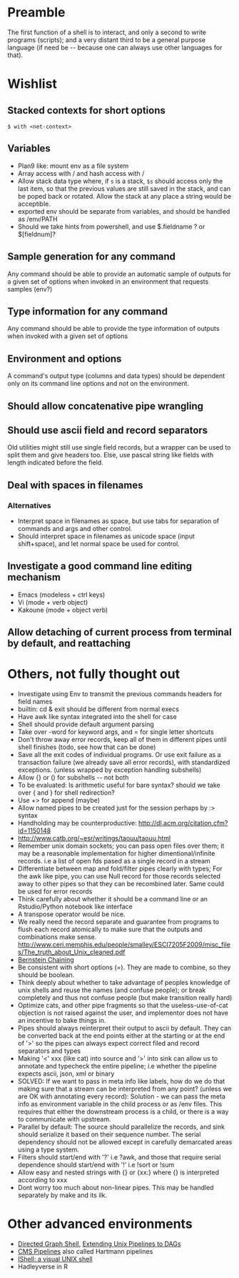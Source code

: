 # Preamble

The first function of a shell is to interact, and only a second to write programs (scripts); and a very distant third to be a general purpose language (if need be -- because one can always use other languages for that).

# Wishlist

## Stacked contexts for short options

```
$ with <net-context>
```

## Variables

* Plan9 like: mount env as a file system
* Array access with /<n> and hash access with /<key>
* Allow stack data type where, if `s` is a stack, `$s` should access only the last item, so that the previous values are still saved in the stack, and can be poped back or rotated. Allow the stack at any place a string would be acceptible.
* exported env should be separate from variables, and should be handled as /env/PATH
* Should we take hints from powershell, and use $.fieldname ? or $[fieldnum]?

## Sample generation for any command

Any command should be able to provide an automatic sample of outputs for a given set of options when invoked in an environment that requests samples (env?)

## Type information for any command

Any command should be able to provide the type information of outputs when invoked with a given set of options

## Environment and options

A command's output type (columns and data types) should be dependent only on its command line options and not on the environment.

## Should allow concatenative pipe wrangling

## Should use ascii field and record separators

Old utilities might still use single field records, but a wrapper can be used to split them and give headers too. Else, use pascal string like fields with length indicated before the field.

## Deal with spaces in filenames

### Alternatives

* Interpret space in filenames as space, but use tabs for separation of commands and args and other control.
* Should interpret space in filenames as unicode space (input shift+space), and let normal space be used for control.

## Investigate a good command line editing mechanism

* Emacs (modeless + ctrl keys)
* Vi  (mode + verb object)
* Kakoune (mode + object verb)

## Allow detaching of current process from terminal by default, and reattaching

# Others, not fully thought out

* Investigate using Env to transmit the previous commands headers for field names
* builtin: cd & exit should be different from normal execs
* Have awk like syntax integrated into the shell for case
* Shell should provide default argument parsing
* Take over -word for keyword args, and = for single letter shortcuts
* Don't throw away error records, keep all of them in different pipes until shell finishes (todo, see how that can be done)
* Save all the exit codes of individual programs. Or use exit failure as a transaction failure (we already save all error records), with standardized exceptions. (unless wrapped by exception handling subshells)
* Allow {} or () for subshells -- not both
* To be evaluated: Is arithmetic useful for bare syntax? should we take over { and } for shell redirection?
* Use +> for append (maybe)
* Allow named pipes to be created just for the session perhaps by :> syntax
* Handholding may be counterproductive: http://dl.acm.org/citation.cfm?id=1150148
* http://www.catb.org/~esr/writings/taouu/taouu.html
* Remember unix domain sockets; you can pass open files over them; it may be a reasonable implementation for higher dimentional/infinite records. i.e a list of open fds pased as a single record in a stream
* Differentiate between map and fold/filter pipes clearly with types; For the awk like pipe, you can use Null record for those records selected away to other pipes so that they can be recombined later. Same could be used for error records
* Think carefully about whether it should be a command line or an Rstudio/Python notebook like interface
* A transpose operator would be nice.
* We really need the record separate and guarantee from programs to flush each record atomically to make sure that the outputs and combinations make sense.
http://www.ceri.memphis.edu/people/smalley/ESCI7205F2009/misc_files/The_truth_about_Unix_cleaned.pdf
* [Bernstein Chaining](http://www.catb.org/~esr/writings/taoup/html/ch06s06.html)
* Be consistent with short options (=). They are made to combine, so they should be boolean.
* Think deeply about whether to take advantage of peoples knowledge of unix shells and reuse the names (and confuse people); or break completely and thus not confuse people (but make transition really hard)
* Optimize cats, and other pipe fragments so that the useless-use-of-cat objection is not raised against the user, and implementor does not have an incentive to bake things in.
* Pipes should always reinterpret their output to ascii by default. They can be converted back at the end points either at the starting or at the end of '>' so the pipes can always expect correct filed and record separators and types
* Making '<' xxx (like cat) into source and '>' into sink can allow us to annotate and typecheck the entire pipeline; i.e whether the pipeline expects ascii, json, xml or binary
* SOLVED: If we want to pass in meta info like labels, how do we do that making sure that a stream can be interpreted from any point? (unless we are OK with annotating every record): Solution - we can pass the meta info as environment variable in the child process or as /env files. This requires that either the downstream process is a child, or there is a way to communicate with upstream.
* Parallel by default: The source should parallelize the records, and sink should serialize it based on their sequence number. The serial dependency should not be allowed except in carefully demarcated areas using a type system.
* Filters should start/end with '?' i.e ?awk, and those that require serial dependence should start/end with '!' i.e !sort or !sum
* Allow easy and nested strings with {} or {xx:} where {} is interpreted according to xxx
* Dont worry too much about non-linear pipes. This may be handled separately by make and its ilk.



# Other advanced environments

* [Directed Graph Shell](https://github.com/dspinellis/dgsh), [Extending Unix Pipelines to DAGs](https://ieeexplore.ieee.org/document/7903579/)
* [CMS Pipelines](http://vm.marist.edu/~pipeline/) also called Hartmann pipelines
* [IShell: a visual UNIX shell](http://dl.acm.org/citation.cfm?id=97274)
* Hadleyverse in R
